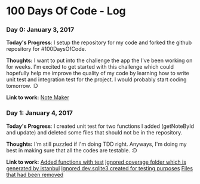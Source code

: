 # 100 Days Of Code - Log

### Day 0: January 3, 2017

**Today's Progress**: I setup the repository for my code and forked the github repository for #100DaysOfCode.

**Thoughts:** I want to put into the challenge the app the I've been working on for weeks. I'm excited to get started with this challenge which could hopefully help me improve the quality of my code by learning how to write unit test and integration test for the project. I would probably start coding tomorrow. :D

**Link to work:** [Note Maker](https://github.com/paulcedrick/NoteMaker)

### Day 1: January 4, 2017

**Today's Progress**: I created unit test for two functions I added (getNoteById and update) and deleted some files that should not be in the repository.

**Thoughts:** I'm still puzzled if I'm doing TDD right. Anyways, I'm doing my best in making sure that all the codes are testable. :D

**Link to work:** 
[Added functions with test](https://github.com/paulcedrick/NoteMaker/commit/61e3d4cc3596d23240e13c218cbb31bbb77906d6)
[Ignored coverage folder which is generated by istanbul](https://github.com/paulcedrick/NoteMaker/commit/6138202d453788480e97214df8384162db0237a5)
[Ignored dev.sqlite3 created for testing purposes](https://github.com/paulcedrick/NoteMaker/commit/eee1fb7a1e891cba4ba864e3156b723cd4d34c05)
[Files that had been removed](https://github.com/paulcedrick/NoteMaker/commit/98fab6401ba4f6ad280aa0927d17d49299409d33)
